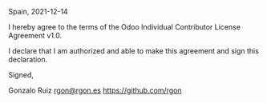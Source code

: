 Spain, 2021-12-14

I hereby agree to the terms of the Odoo Individual Contributor License
Agreement v1.0.

I declare that I am authorized and able to make this agreement and sign this
declaration.

Signed,

Gonzalo Ruiz rgon@rgon.es https://github.com/rgon
